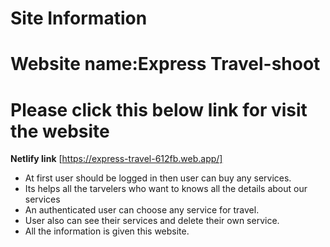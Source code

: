 <!-- Heading -->
# Site Information 


 <!--Website name  -->

  # Website name:Express Travel-shoot
 <!-- Netlify live link -->
 # Please click this below link for visit the website
**Netlify link** [https://express-travel-612fb.web.app/]
 <!-- Benfits of this website -->
 * At first user should be logged in then user can buy any services.
 * Its helps all the tarvelers who want to knows all the details about our services
 * 	An authenticated user can choose any service for travel.
 * User also can see their services and delete their own service.
 * All the information is given this website.




















